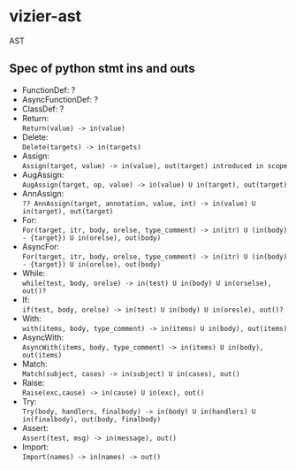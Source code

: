 # vizier-ast
AST



## Spec of python stmt ins and outs
- FunctionDef:
     ?
- AsyncFunctionDef:
     ?
- ClassDef:
     ?
- Return: \
     `Return(value) -> in(value)`
- Delete: \
     `Delete(targets) -> in(targets)`
- Assign: \
     `Assign(target, value) -> in(value), out(target) introduced in scope`
- AugAssign: \
     `AugAssign(target, op, value) -> in(value) U in(target), out(target)`
- AnnAssign: \
      `?? AnnAssign(target, annotation, value, int) -> in(value) U in(target), out(target)`
- For: \
     `For(target, itr, body, orelse, type_comment) -> in(itr) U (in(body) - {target}) U in(orelse), out(body)`
- AsyncFor: \
     `For(target, itr, body, orelse, type_comment) -> in(itr) U (in(body) - {target}) U in(orelse), out(body)`
- While: \
     `while(test, body, orelse) -> in(test) U in(body) U in(orselse), out()?`
- If: \
     `if(test, body, orelse) -> in(test) U in(body) U in(oresle), out()?`
- With: \
     `with(items, body, type_comment) -> in(items) U in(body), out(items)`
- AsyncWith: \
     `AsyncWith(items, body, type_comment) -> in(items) U in(body), out(items)`
- Match: \
     `Match(subject, cases) -> in(subject) U in(cases), out()`
- Raise: \
     `Raise(exc,cause) -> in(cause) U in(exc), out()`
- Try: \
     `Try(body, handlers, finalbody) -> in(body) U in(handlers) U in(finalbody), out(body, finalbody)`
- Assert: \
     `Assert(test, msg) -> in(message), out()`
- Import: \
     `Import(names) -> in(names) -> out()`




